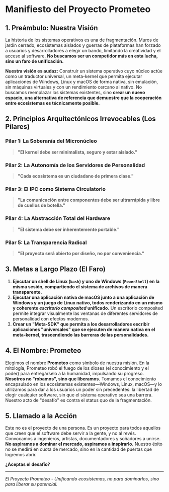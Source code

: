 # Manifiesto del Proyecto Prometeo

## 1. Preámbulo: Nuestra Visión

La historia de los sistemas operativos es una de fragmentación. Muros de jardín cerrado, ecosistemas aislados y guerras de plataformas han forzado a usuarios y desarrolladores a elegir un bando, limitando la creatividad y el acceso al software. **No buscamos ser un competidor más en esta lucha, sino un faro de unificación.**

**Nuestra visión es audaz:** Construir un sistema operativo cuyo núcleo actúe como un traductor universal, un meta-kernel que permita ejecutar aplicaciones de Windows, Linux y macOS de forma nativa, sin emulación, sin máquinas virtuales y con un rendimiento cercano al nativo. No buscamos reemplazar los sistemas existentes, sino **crear un nuevo espacio, una alternativa de referencia que demuestre que la cooperación entre ecosistemas es técnicamente posible.**

## 2. Principios Arquitectónicos Irrevocables (Los Pilares)

### Pilar 1: La Soberanía del Micronúcleo
> **"El kernel debe ser minimalista, seguro y estar aislado."**

### Pilar 2: La Autonomía de los Servidores de Personalidad
> **"Cada ecosistema es un ciudadano de primera clase."**

### Pilar 3: El IPC como Sistema Circulatorio
> **"La comunicación entre componentes debe ser ultrarrápida y libre de cuellos de botella."**

### Pilar 4: La Abstracción Total del Hardware
> **"El sistema debe ser inherentemente portable."**

### Pilar 5: La Transparencia Radical
> **"El proyecto será abierto por diseño, no por conveniencia."**

## 3. Metas a Largo Plazo (El Faro)

1.  **Ejecutar un shell de Linux (`bash`) y uno de Windows (`PowerShell`) en la misma sesión, compartiendo el sistema de archivos de manera transparente.**
2.  **Ejecutar una aplicación nativa de macOS junto a una aplicación de Windows y un juego de Linux nativo, todos renderizando en un mismo y coherente *escritorio composited* unificado.** Un escritorio composited permite integrar visualmente las ventanas de diferentes servidores de personalidad con efectos modernos.
3.  **Crear un "Meta-SDK" que permita a los desarrolladores escribir aplicaciones "universales" que se ejecuten de manera nativa en el meta-kernel, trascendiendo las barreras de las personalidades.**

## 4. El Nombre: Prometeo

Elegimos el nombre **Prometeo** como símbolo de nuestra misión. En la mitología, Prometeo robó el fuego de los dioses (el conocimiento y el poder) para entregárselo a la humanidad, impulsando su progreso. **Nosotros no "robamos", sino que liberamos.** Tomamos el conocimiento encapsulado en los ecosistemas existentes—Windows, Linux, macOS—y lo utilizamos para dar a los usuarios un poder sin precedentes: la libertad de elegir cualquier software, sin que el sistema operativo sea una barrera. Nuestro acto de "desafío" es contra el status quo de la fragmentación.

## 5. Llamado a la Acción

Este no es el proyecto de una persona. Es un proyecto para todos aquellos que creen que el software debe servir a la gente, y no al revés. Convocamos a ingenieros, artistas, documentadores y soñadores a unirse. **No aspiramos a dominar el mercado, aspiramos a inspirarlo.** Nuestro éxito no se medirá en cuota de mercado, sino en la cantidad de puertas que logremos abrir.

**¿Aceptas el desafío?**

---
*El Proyecto Prometeo - Unificando ecosistemas, no para dominarlos, sino para liberar su potencial.*
